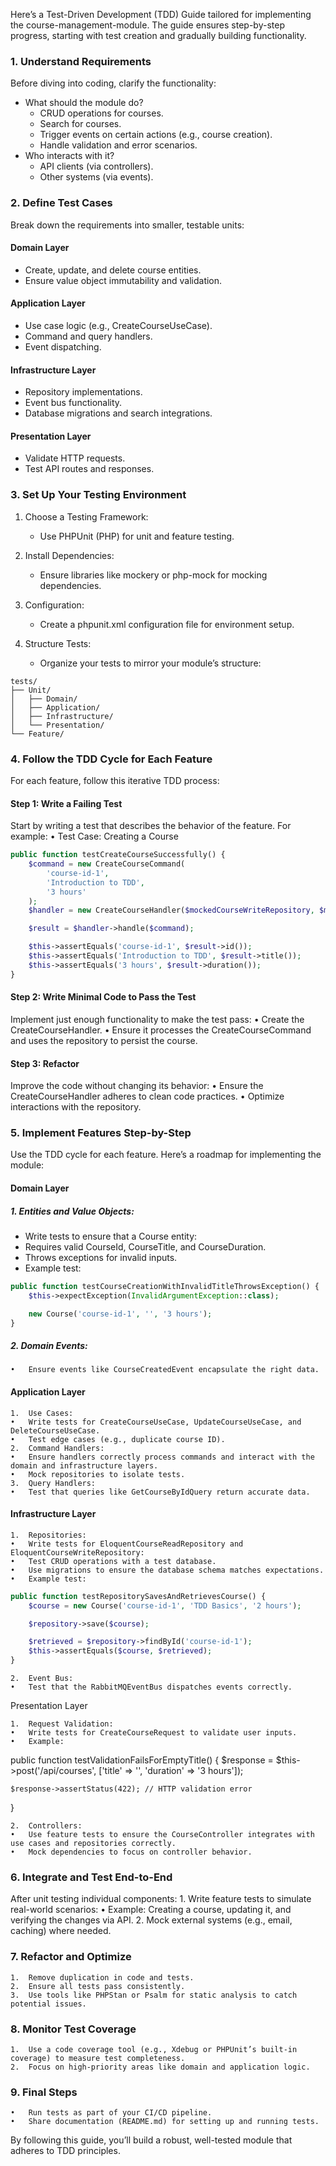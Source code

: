 Here’s a Test-Driven Development (TDD) Guide tailored for implementing the course-management-module. The guide ensures step-by-step progress, starting with test creation and gradually building functionality.

### 1. Understand Requirements

Before diving into coding, clarify the functionality:
- What should the module do?
	- CRUD operations for courses.
	- Search for courses.
	- Trigger events on certain actions (e.g., course creation).
	- Handle validation and error scenarios.
- Who interacts with it?
	- API clients (via controllers).
	- Other systems (via events).

### 2. Define Test Cases

Break down the requirements into smaller, testable units:

#### Domain Layer
- Create, update, and delete course entities.
- Ensure value object immutability and validation.

#### Application Layer
- Use case logic (e.g., CreateCourseUseCase).
- Command and query handlers.
- Event dispatching.

#### Infrastructure Layer
- Repository implementations.
- Event bus functionality.
- Database migrations and search integrations.

#### Presentation Layer
- Validate HTTP requests.
- Test API routes and responses.

### 3. Set Up Your Testing Environment

1. Choose a Testing Framework:
	- Use PHPUnit (PHP) for unit and feature testing.

2. Install Dependencies:
	- Ensure libraries like mockery or php-mock for mocking dependencies.

3. Configuration:
	- Create a phpunit.xml configuration file for environment setup.

4. Structure Tests:
	- Organize your tests to mirror your module’s structure:

```
tests/
├── Unit/
│   ├── Domain/
│   ├── Application/
│   ├── Infrastructure/
│   └── Presentation/
└── Feature/
```

### 4. Follow the TDD Cycle for Each Feature

For each feature, follow this iterative TDD process:

#### Step 1: Write a Failing Test

Start by writing a test that describes the behavior of the feature. For example:
	•	Test Case: Creating a Course

```php
public function testCreateCourseSuccessfully() {
    $command = new CreateCourseCommand(
        'course-id-1',
        'Introduction to TDD',
        '3 hours'
    );
    $handler = new CreateCourseHandler($mockedCourseWriteRepository, $mockedEventDispatcher);

    $result = $handler->handle($command);

    $this->assertEquals('course-id-1', $result->id());
    $this->assertEquals('Introduction to TDD', $result->title());
    $this->assertEquals('3 hours', $result->duration());
}
```


#### Step 2: Write Minimal Code to Pass the Test

Implement just enough functionality to make the test pass:
	•	Create the CreateCourseHandler.
	•	Ensure it processes the CreateCourseCommand and uses the repository to persist the course.

#### Step 3: Refactor

Improve the code without changing its behavior:
	•	Ensure the CreateCourseHandler adheres to clean code practices.
	•	Optimize interactions with the repository.

### 5. Implement Features Step-by-Step

Use the TDD cycle for each feature. Here’s a roadmap for implementing the module:

#### Domain Layer

##### 	1.	Entities and Value Objects:

- Write tests to ensure that a Course entity:
- Requires valid CourseId, CourseTitle, and CourseDuration.
- Throws exceptions for invalid inputs.
- Example test:


```php
public function testCourseCreationWithInvalidTitleThrowsException() {
    $this->expectException(InvalidArgumentException::class);

    new Course('course-id-1', '', '3 hours');
}
```

##### 	2.	Domain Events:
	•	Ensure events like CourseCreatedEvent encapsulate the right data.

#### Application Layer

	1.	Use Cases:
	•	Write tests for CreateCourseUseCase, UpdateCourseUseCase, and DeleteCourseUseCase.
	•	Test edge cases (e.g., duplicate course ID).
	2.	Command Handlers:
	•	Ensure handlers correctly process commands and interact with the domain and infrastructure layers.
	•	Mock repositories to isolate tests.
	3.	Query Handlers:
	•	Test that queries like GetCourseByIdQuery return accurate data.

#### Infrastructure Layer

	1.	Repositories:
	•	Write tests for EloquentCourseReadRepository and EloquentCourseWriteRepository:
	•	Test CRUD operations with a test database.
	•	Use migrations to ensure the database schema matches expectations.
	•	Example test:
```php
public function testRepositorySavesAndRetrievesCourse() {
    $course = new Course('course-id-1', 'TDD Basics', '2 hours');

    $repository->save($course);

    $retrieved = $repository->findById('course-id-1');
    $this->assertEquals($course, $retrieved);
}
```

	2.	Event Bus:
	•	Test that the RabbitMQEventBus dispatches events correctly.

Presentation Layer

	1.	Request Validation:
	•	Write tests for CreateCourseRequest to validate user inputs.
	•	Example:

public function testValidationFailsForEmptyTitle() {
    $response = $this->post('/api/courses', ['title' => '', 'duration' => '3 hours']);

    $response->assertStatus(422); // HTTP validation error
}


	2.	Controllers:
	•	Use feature tests to ensure the CourseController integrates with use cases and repositories correctly.
	•	Mock dependencies to focus on controller behavior.

### 6. Integrate and Test End-to-End

After unit testing individual components:
	1.	Write feature tests to simulate real-world scenarios:
	•	Example: Creating a course, updating it, and verifying the changes via API.
	2.	Mock external systems (e.g., email, caching) where needed.

### 7. Refactor and Optimize

	1.	Remove duplication in code and tests.
	2.	Ensure all tests pass consistently.
	3.	Use tools like PHPStan or Psalm for static analysis to catch potential issues.

### 8. Monitor Test Coverage

	1.	Use a code coverage tool (e.g., Xdebug or PHPUnit’s built-in coverage) to measure test completeness.
	2.	Focus on high-priority areas like domain and application logic.

### 9. Final Steps

	•	Run tests as part of your CI/CD pipeline.
	•	Share documentation (README.md) for setting up and running tests.

By following this guide, you’ll build a robust, well-tested module that adheres to TDD principles.
